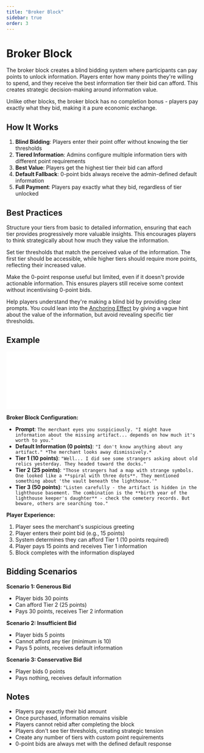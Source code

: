 ```yaml
---
title: "Broker Block"
sidebar: true
order: 3
---
```


# Broker Block

The broker block creates a blind bidding system where participants can pay points to unlock information. Players enter how many points they're willing to spend, and they receive the best information tier their bid can afford. This creates strategic decision-making around information value.

Unlike other blocks, the broker block has no completion bonus - players pay exactly what they bid, making it a pure economic exchange.

## How It Works

1. **Blind Bidding**: Players enter their point offer without knowing the tier thresholds
2. **Tiered Information**: Admins configure multiple information tiers with different point requirements
3. **Best Value**: Players get the highest tier their bid can afford
4. **Default Fallback**: 0-point bids always receive the admin-defined default information
5. **Full Payment**: Players pay exactly what they bid, regardless of tier unlocked

## Best Practices

Structure your tiers from basic to detailed information, ensuring that each tier provides progressively more valuable insights. This encourages players to think strategically about how much they value the information.

Set tier thresholds that match the perceived value of the information. The first tier should be accessible, while higher tiers should require more points, reflecting their increased value.

Make the 0-point response useful but limited, even if it doesn't provide actionable information. This ensures players still receive some context without incentivising 0-point bids.

Help players understand they're making a blind bid by providing clear prompts. You could lean into the [Anchoring Effect](https://en.wikipedia.org/wiki/Anchoring_effect) by giving a vague hint about the value of the information, but avoid revealing specific tier thresholds.

## Example

<iframe class="w-full aspect-square" src="/static/images/docs/user/blocks/block-broker-preview.mp4" frameborder="0" allowfullscreen></iframe>

**Broker Block Configuration:**
- **Prompt**: `The merchant eyes you suspiciously. "I might have information about the missing artifact... depends on how much it's worth to you."`
- **Default Information (0 points)**: `"I don't know anything about any artifact." *The merchant looks away dismissively.*`
- **Tier 1 (10 points)**: `"Well... I did see some strangers asking about old relics yesterday. They headed toward the docks."`
- **Tier 2 (25 points)**: `"Those strangers had a map with strange symbols. One looked like a **spiral with three dots**. They mentioned something about 'the vault beneath the lighthouse.'"`
- **Tier 3 (50 points)**: `"Listen carefully - the artifact is hidden in the lighthouse basement. The combination is the **birth year of the lighthouse keeper's daughter** - check the cemetery records. But beware, others are searching too."`

**Player Experience:**
1. Player sees the merchant's suspicious greeting
2. Player enters their point bid (e.g., 15 points)
3. System determines they can afford Tier 1 (10 points required)
4. Player pays 15 points and receives Tier 1 information
5. Block completes with the information displayed

## Bidding Scenarios

**Scenario 1: Generous Bid**
- Player bids 30 points
- Can afford Tier 2 (25 points)
- Pays 30 points, receives Tier 2 information

**Scenario 2: Insufficient Bid**
- Player bids 5 points
- Cannot afford any tier (minimum is 10)
- Pays 5 points, receives default information

**Scenario 3: Conservative Bid**
- Player bids 0 points
- Pays nothing, receives default information

## Notes

- Players pay exactly their bid amount
- Once purchased, information remains visible
- Players cannot rebid after completing the block
- Players don't see tier thresholds, creating strategic tension
- Create any number of tiers with custom point requirements
- 0-point bids are always met with the defined default response
